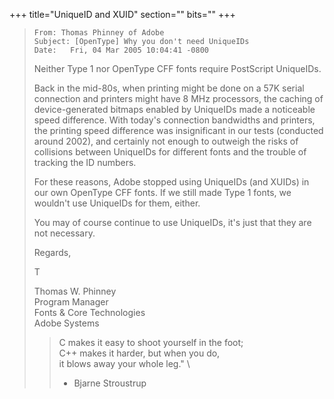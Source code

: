 +++
title="UniqueID and XUID"
section=""
bits=""
+++


>     From: Thomas Phinney of Adobe
>     Subject: [OpenType] Why you don't need UniqueIDs
>     Date:   Fri, 04 Mar 2005 10:04:41 -0800
>
> Neither Type 1 nor OpenType CFF fonts require PostScript UniqueIDs.
>
> Back in the mid-80s, when printing might be done on a 57K serial
> connection and printers might have 8 MHz processors, the caching of
> device-generated bitmaps enabled by UniqueIDs made a noticeable speed
> difference. With today's connection bandwidths and printers, the
> printing speed difference was insignificant in our tests (conducted
> around 2002), and certainly not enough to outweigh the risks of
> collisions between UniqueIDs for different fonts and the trouble of
> tracking the ID numbers.
>
> For these reasons, Adobe stopped using UniqueIDs (and XUIDs) in our
> own OpenType CFF fonts. If we still made Type 1 fonts, we wouldn't use
> UniqueIDs for them, either.
>
> You may of course continue to use UniqueIDs, it's just that they are
> not necessary.
>
> Regards,
>
> T
>
> Thomas W. Phinney\
>  Program Manager\
>  Fonts & Core Technologies\
>  Adobe Systems
>
> > C makes it easy to shoot yourself in the foot; \
> >  C++ makes it harder, but when you do, \
> >  it blows away your whole leg." \
> >  - Bjarne Stroustrup
